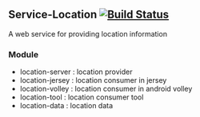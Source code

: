 ## Service-Location  [![Build Status](http://140.115.3.96:8080/jenkins/buildStatus/icon?job=Service-Location)](http://140.115.3.96:8080/jenkins/job/Service-Location/)
A web service for providing location information

### Module
- location-server : location provider
- location-jersey : location consumer in jersey
- location-volley : location consumer in android volley
- location-tool   : location consumer tool
- location-data   : location data